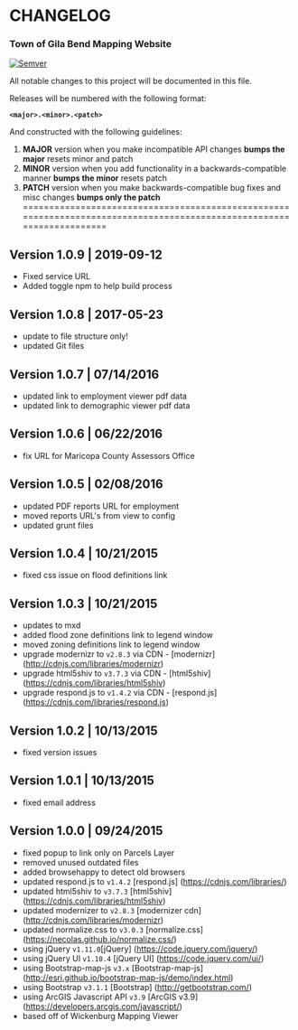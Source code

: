 # CHANGELOG #
### Town of Gila Bend Mapping Website ###

[![Semver](http://img.shields.io/SemVer/2.0.0.png)](http://semver.org/spec/v2.0.0.html)

All notable changes to this project will be documented in this file.

Releases will be numbered with the following format:

**`<major>.<minor>.<patch>`**

And constructed with the following guidelines:

1. **MAJOR** version when you make incompatible API changes **bumps the major** resets minor and patch
2. **MINOR** version when you add functionality in a backwards-compatible manner **bumps the minor** resets patch
3. **PATCH** version when you make backwards-compatible bug fixes and misc changes **bumps only the patch**
======================================================================================================================

## Version 1.0.9 | 2019-09-12

* Fixed service URL
* Added toggle npm to help build process

## Version 1.0.8 | 2017-05-23

* update to file structure only!
* updated Git files

## Version 1.0.7 | 07/14/2016

* updated link to employment viewer pdf data
* updated link to demographic viewer pdf data

## Version 1.0.6 | 06/22/2016

* fix URL for Maricopa County Assessors Office

## Version 1.0.5 | 02/08/2016

* updated PDF reports URL for employment
* moved reports URL's from view to config
* updated grunt files

## Version 1.0.4 | 10/21/2015

* fixed css issue on flood definitions link

## Version 1.0.3 | 10/21/2015

* updates to mxd
* added flood zone definitions link to legend window
* moved zoning definitions link to legend window
* upgrade modernizr to `v2.8.3` via CDN - [modernizr] (http://cdnjs.com/libraries/modernizr)
* upgrade html5shiv to `v3.7.3` via CDN - [html5shiv] (https://cdnjs.com/libraries/html5shiv)
* upgrade respond.js to `v1.4.2` via CDN - [respond.js] (https://cdnjs.com/libraries/respond.js)

## Version 1.0.2 | 10/13/2015

* fixed version issues

## Version 1.0.1 | 10/13/2015

* fixed email address

## Version 1.0.0 | 09/24/2015

* fixed popup to link only on Parcels Layer
* removed unused outdated files
* added browsehappy to detect old browsers
* updated respond.js to `v1.4.2` [respond.js] (https://cdnjs.com/libraries/)
* updated html5shiv to `v3.7.3` [html5shiv] (https://cdnjs.com/libraries/html5shiv)
* updated modernizer to `v2.8.3` [modernizer cdn] (http://cdnjs.com/libraries/modernizr)
* updated normalize.css to `v3.0.3` [normalize.css] (https://necolas.github.io/normalize.css/)
* using jQuery `v1.11.0`[jQuery] (https://code.jquery.com/jquery/)
* using jQuery UI `v1.10.4` [jQuery UI] (https://code.jquery.com/ui/)
* using Bootstrap-map-js `v3.x` [Bootstrap-map-js] (http://esri.github.io/bootstrap-map-js/demo/index.html)
* using Bootstrap `v3.1.1` [Bootstrap] (http://getbootstrap.com/)
* using ArcGIS Javascript API `v3.9` [ArcGIS v3.9] (https://developers.arcgis.com/javascript/)
* based off of Wickenburg Mapping Viewer

